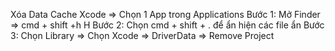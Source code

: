 Xóa Data Cache Xcode => Chọn 1 App trong Applications 
Bước 1: Mở Finder => cmd + shift +h H
Bước 2: Chọn cmd + shift + . để ẩn hiện các file ẩn
Bước 3: Chọn Library => Chọn Xcode => DriverData => Remove Project